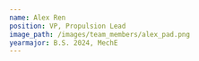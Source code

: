 ```yaml
---
name: Alex Ren
position: VP, Propulsion Lead
image_path: /images/team_members/alex_pad.png
yearmajor: B.S. 2024, MechE
---
```

